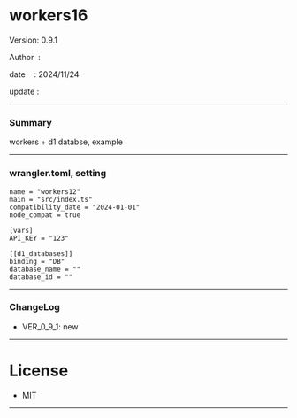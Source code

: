﻿# workers16

 Version: 0.9.1

 Author  :

 date    : 2024/11/24

 update  :

***
### Summary

workers + d1 databse, example

***
### wrangler.toml, setting

```
name = "workers12"
main = "src/index.ts"
compatibility_date = "2024-01-01"
node_compat = true

[vars]
API_KEY = "123"

[[d1_databases]]
binding = "DB"
database_name = ""
database_id = ""
```

***
### ChangeLog

* VER_0_9_1: new

*** 
# License

* MIT

***



